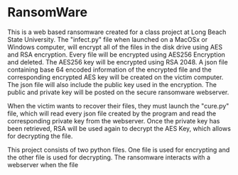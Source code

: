 # RansomWare

This is a web based ransomware created for a class project at Long Beach State University. The "infect.py" file when launched on a MacOSx or Windows computer, will encrypt all of the files in the disk drive using AES and RSA encryption. Every file will be encrypted using AES256 Encryption and deleted. The AES256 key will be encrypted using RSA 2048. A json file containing base 64 encoded information of the encrypted file and the corresponding encrypted AES key will be created on the victim computer. The json file will also include the public key used in the encryption. The public and private key will be posted on the secure ransomware webserver. 

When the victim wants to recover their files, they must launch the "cure.py" file, which will read every json file created by the program and read the corresponding private key from the webserver. Once the private key has been retrieved, RSA will be used again to decrypt the AES Key, which allows for decrypting the file.

This project consists of two python files. One file is used for encrypting and the other file is used for decrypting. The ransomware interacts with a webserver when the file 
